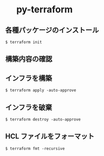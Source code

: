 # 　 py-terraform

## 各種パッケージのインストール

```
$ terraform init
```

## 構築内容の確認

## インフラを構築

```
$ terraform apply -auto-approve
```

## インフラを破棄

```
$ terraform destroy -auto-approve
```

## HCL ファイルをフォーマット

```
$ terraform fmt -recursive
```
